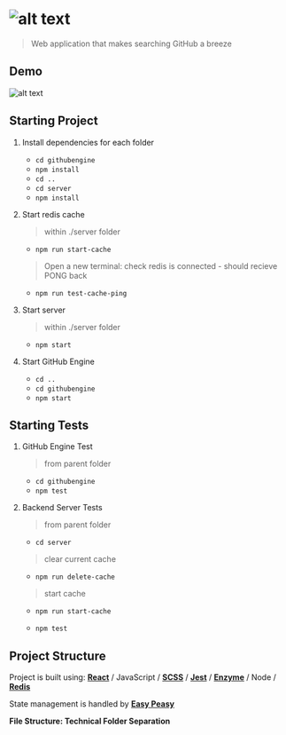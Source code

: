 # ![alt text](https://i.imgur.com/OVEefhu.png)

> Web application that makes searching GitHub a breeze

## Demo 

![alt text](https://media.giphy.com/media/JmD2eYnlUS2DDxqBVe/giphy.gif)


## Starting Project

1. Install dependencies for each folder

   - `cd githubengine`
   - `npm install`
   - `cd ..`
   - `cd server`
   - `npm install`

2. Start redis cache

   > within ./server folder

   - `npm run start-cache`

   > Open a new terminal: check redis is connected - should recieve PONG back

   - `npm run test-cache-ping`

3. Start server

   > within ./server folder

   - `npm start`

4. Start GitHub Engine
   - `cd ..`
   - `cd githubengine`
   - `npm start`

## Starting Tests

1. GitHub Engine Test

   > from parent folder

   - `cd githubengine`
   - `npm test`

2. Backend Server Tests

   > from parent folder

   - `cd server`

   > clear current cache

   - `npm run delete-cache`

   > start cache

   - `npm run start-cache`

   - `npm test`

## Project Structure

Project is built using: **[React](https://github.com/facebook/react)** / JavaScript / **[SCSS](https://sass-lang.com/)** / **[Jest](https://github.com/facebook/jest)** / **[Enzyme](https://github.com/enzymejs/enzyme)** / Node / **[Redis](https://github.com/NodeRedis/node-redis)**

State management is handled by **[Easy Peasy](https://easy-peasy.now.sh/docs/quick-start.html)**

**File Structure: Technical Folder Separation**
